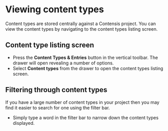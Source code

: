 # Viewing content types
Content types are stored centrally against a Contensis project.  You can view the content types by navigating to the content types listing screen.

## Content type listing screen
- Press the **Content Types & Entries** button in the vertical toolbar. The drawer will open revealing a number of options.
- Select **Content types** from the drawer to open the content types listing screen.

## Filtering through content types
If you have a large number of content types in your project then you may find it easier to search for one using the filter bar.

- Simply type a word in the filter bar to narrow down the content types displayed.